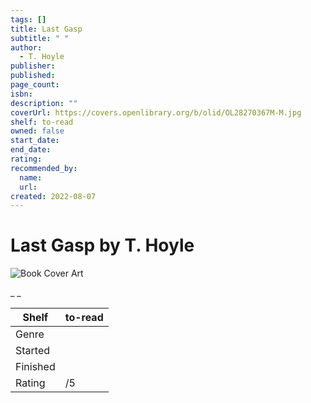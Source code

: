 ```yaml
---
tags: []
title: Last Gasp
subtitle: " "
author:
  - T. Hoyle
publisher:
published:
page_count:
isbn:
description: ""
coverUrl: https://covers.openlibrary.org/b/olid/OL28270367M-M.jpg
shelf: to-read
owned: false
start_date:
end_date:
rating:
recommended_by:
  name:
  url:
created: 2022-08-07
---
```


# Last Gasp by T. Hoyle

![Book Cover Art](https://covers.openlibrary.org/b/olid/OL28270367M-M.jpg)

_ _

| Shelf | to-read |
| --- | --- |
| Genre |  |
| Started |  |
| Finished |  |
| Rating | /5 |

